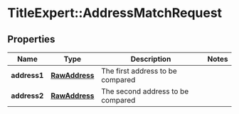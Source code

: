 # TitleExpert::AddressMatchRequest

## Properties
Name | Type | Description | Notes
------------ | ------------- | ------------- | -------------
**address1** | [**RawAddress**](RawAddress.md) | The first address to be compared | 
**address2** | [**RawAddress**](RawAddress.md) | The second address to be compared | 


